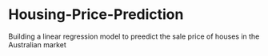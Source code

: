 # Housing-Price-Prediction
Building a linear regression model to preedict the sale price of houses in the Australian market
